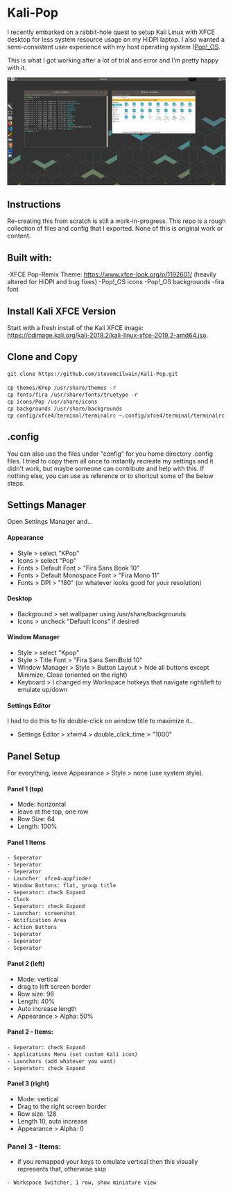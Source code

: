 # Kali-Pop

I recently embarked on a rabbit-hole quest to setup Kali Linux with XFCE desktop for less system resource usage on my HiDPI laptop.  I also wanted a semi-consistent user experience with my host operating system ([Pop!_OS](https://system76.com/pop).

This is what I got working after a lot of trial and error and I'm pretty happy with it.

![screenshot](kpop.png)

## Instructions

Re-creating this from scratch is still a work-in-progress. This repo is a rough collection of files and config that I exported.  None of this is original work or content.  

## Built with:

-XFCE Pop-Remix Theme: https://www.xfce-look.org/p/1192601/ (heavily altered for HiDPI and bug fixes)
-Pop!_OS icons
-Pop!_OS backgrounds
-fira font

## Install Kali XFCE Version
Start with a fresh install of the Kali XFCE image: https://cdimage.kali.org/kali-2019.2/kali-linux-xfce-2019.2-amd64.iso.

## Clone and Copy

```
git clone https://github.com/stevemcilwain/Kali-Pop.git

cp themes/KPop /usr/share/themes -r
cp fonts/fira /usr/share/fonts/truetype -r
cp icons/Pop /usr/share/icons
cp backgrounds /usr/share/backgrounds
cp config/xfce4/terminal/terminalrc ~.config/xfce4/terminal/terminalrc
```

## .config
You can also use the files under "config" for you home directory .config files.  I tried to copy them all once to instantly recreate my settings and it didn't work, but maybe someone can contribute and help with this.  If nothing else, you can use as reference or to shortcut some of the below steps.


## Settings Manager
Open Settings Manager and...

#### Appearance

- Style > select "KPop"
- Icons > select "Pop"
- Fonts > Default Font > "Fira Sans Book 10"
- Fonts > Default Monospace Font > "Fira Mono 11"
- Fonts > DPI > "180" (or whatever looks good for your resolution)

#### Desktop

- Background > set wallpaper using /usr/share/backgrounds
- Icons > uncheck "Default Icons" if desired

#### Window Manager

- Style > select "Kpop"
- Style > Title Font > "Fira Sans SemiBold 10"
- Window Manager > Style > Button Layout > hide all buttons except Minimize, Close (oriented on the right)
- Keyboard > I changed my Workspace hotkeys that navigate right/left to emulate up/down

#### Settings Editor

I had to do this to fix double-click on window title to maximize it...
- Settings Editor > xfwm4 > double_click_time > "1000"

## Panel Setup

For everything, leave Appearance > Style > none (use system style).

#### Panel 1 (top)

- Mode: horizontal
- leave at the top, one row
- Row Size: 64
- Length: 100%

#### Panel 1 Items

```
- Seperator
- Seperator
- Seperator
- Launcher: xfce4-appfinder
- Window Buttons: flat, group title
- Seperator: check Expand
- Clock
- Seperator: check Expand
- Launcher: screenshot
- Notification Area
- Action Buttons
- Seperator
- Seperator 
- Seperator
```

#### Panel 2 (left)

- Mode: vertical
- drag to left screen border
- Row size: 96
- Length: 40% 
- Auto increase length
- Appearance > Alpha: 50%

#### Panel 2 - Items:

```
- Seperator: check Expand
- Applications Menu (set custom Kali icon)
- Launchers (add whatever you want)
- Seperator: check Expand
```

#### Panel 3 (right)

- Mode: vertical
- Drag to the right screen border
- Row size: 128
- Length 10, auto increase
- Appearance > Alpha: 0

### Panel 3 - Items:
* if you remapped your keys to emulate vertical then this visually represents that, otherwise skip

```
- Workspace Switcher, 1 row, show miniature view
```















